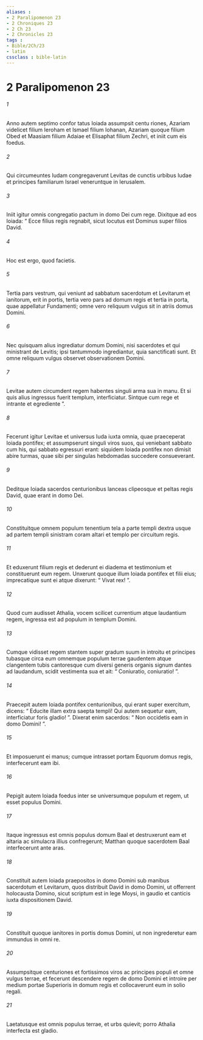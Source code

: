 ```yaml
---
aliases : 
- 2 Paralipomenon 23
- 2 Chroniques 23
- 2 Ch 23
- 2 Chronicles 23
tags : 
- Bible/2Ch/23
- latin
cssclass : bible-latin
---
```


# 2 Paralipomenon 23

###### 1
Anno autem septimo confor tatus Ioiada assumpsit centu riones, Azariam videlicet filium Ieroham et Ismael filium Iohanan, Azariam quoque filium Obed et Maasiam filium Adaiae et Elisaphat filium Zechri, et iniit cum eis foedus. 
###### 2
Qui circumeuntes Iudam congregaverunt Levitas de cunctis urbibus Iudae et principes familiarum Israel veneruntque in Ierusalem. 
###### 3
Iniit igitur omnis congregatio pactum in domo Dei cum rege. Dixitque ad eos Ioiada: “ Ecce filius regis regnabit, sicut locutus est Dominus super filios David. 
###### 4
Hoc est ergo, quod facietis. 
###### 5
Tertia pars vestrum, qui veniunt ad sabbatum sacerdotum et Levitarum et ianitorum, erit in portis, tertia vero pars ad domum regis et tertia in porta, quae appellatur Fundamenti; omne vero reliquum vulgus sit in atriis domus Domini. 
###### 6
Nec quisquam alius ingrediatur domum Domini, nisi sacerdotes et qui ministrant de Levitis; ipsi tantummodo ingrediantur, quia sanctificati sunt. Et omne reliquum vulgus observet observationem Domini. 
###### 7
Levitae autem circumdent regem habentes singuli arma sua in manu. Et si quis alius ingressus fuerit templum, interficiatur. Sintque cum rege et intrante et egrediente ”.
###### 8
Fecerunt igitur Levitae et universus Iuda iuxta omnia, quae praeceperat Ioiada pontifex; et assumpserunt singuli viros suos, qui veniebant sabbato cum his, qui sabbato egressuri erant: siquidem Ioiada pontifex non dimisit abire turmas, quae sibi per singulas hebdomadas succedere consueverant. 
###### 9
Deditque Ioiada sacerdos centurionibus lanceas clipeosque et peltas regis David, quae erant in domo Dei. 
###### 10
Constituitque omnem populum tenentium tela a parte templi dextra usque ad partem templi sinistram coram altari et templo per circuitum regis. 
###### 11
Et eduxerunt filium regis et dederunt ei diadema et testimonium et constituerunt eum regem. Unxerunt quoque illum Ioiada pontifex et filii eius; imprecatique sunt ei atque dixerunt: “ Vivat rex! ”.
###### 12
Quod cum audisset Athalia, vocem scilicet currentium atque laudantium regem, ingressa est ad populum in templum Domini. 
###### 13
Cumque vidisset regem stantem super gradum suum in introitu et principes tubasque circa eum omnemque populum terrae gaudentem atque clangentem tubis cantoresque cum diversi generis organis signum dantes ad laudandum, scidit vestimenta sua et ait: “ Coniuratio, coniuratio! ”.
###### 14
Praecepit autem Ioiada pontifex centurionibus, qui erant super exercitum, dicens: “ Educite illam extra saepta templi! Qui autem sequetur eam, interficiatur foris gladio! ”. Dixerat enim sacerdos: “ Non occidetis eam in domo Domini! ”. 
###### 15
Et imposuerunt ei manus; cumque intrasset portam Equorum domus regis, interfecerunt eam ibi.
###### 16
Pepigit autem Ioiada foedus inter se universumque populum et regem, ut esset populus Domini. 
###### 17
Itaque ingressus est omnis populus domum Baal et destruxerunt eam et altaria ac simulacra illius confregerunt; Matthan quoque sacerdotem Baal interfecerunt ante aras. 
###### 18
Constituit autem Ioiada praepositos in domo Domini sub manibus sacerdotum et Levitarum, quos distribuit David in domo Domini, ut offerrent holocausta Domino, sicut scriptum est in lege Moysi, in gaudio et canticis iuxta dispositionem David. 
###### 19
Constituit quoque ianitores in portis domus Domini, ut non ingrederetur eam immundus in omni re. 
###### 20
Assumpsitque centuriones et fortissimos viros ac principes populi et omne vulgus terrae, et fecerunt descendere regem de domo Domini et introire per medium portae Superioris in domum regis et collocaverunt eum in solio regali. 
###### 21
Laetatusque est omnis populus terrae, et urbs quievit; porro Athalia interfecta est gladio.

